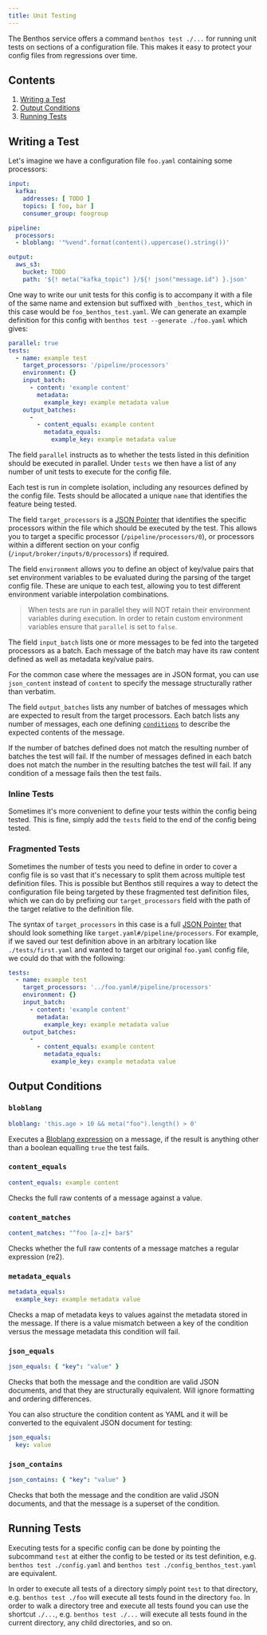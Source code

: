 ```yaml
---
title: Unit Testing
---
```


The Benthos service offers a command `benthos test ./...` for running unit tests on sections of a configuration file. This makes it easy to protect your config files from regressions over time.

## Contents

1. [Writing a Test](#writing-a-test)
2. [Output Conditions](#output-conditions)
3. [Running Tests](#running-tests)

## Writing a Test

Let's imagine we have a configuration file `foo.yaml` containing some processors:

```yaml
input:
  kafka:
    addresses: [ TODO ]
    topics: [ foo, bar ]
    consumer_group: foogroup

pipeline:
  processors:
  - bloblang: '"%vend".format(content().uppercase().string())'

output:
  aws_s3:
    bucket: TODO
    path: '${! meta("kafka_topic") }/${! json("message.id") }.json'
```

One way to write our unit tests for this config is to accompany it with a file of the same name and extension but suffixed with `_benthos_test`, which in this case would be `foo_benthos_test.yaml`. We can generate an example definition for this config with `benthos test --generate ./foo.yaml` which gives:

```yml
parallel: true
tests:
  - name: example test
    target_processors: '/pipeline/processors'
    environment: {}
    input_batch:
      - content: 'example content'
        metadata:
          example_key: example metadata value
    output_batches:
      -
        - content_equals: example content
          metadata_equals:
            example_key: example metadata value
```

The field `parallel` instructs as to whether the tests listed in this definition should be executed in parallel. Under `tests` we then have a list of any number of unit tests to execute for the config file.

Each test is run in complete isolation, including any resources defined by the config file. Tests should be allocated a unique `name` that identifies the feature being tested.

The field `target_processors` is a [JSON Pointer][json-pointer] that identifies the specific processors within the file which should be executed by the test. This allows you to target a specific processor (`/pipeline/processors/0`), or processors within a different section on your config (`/input/broker/inputs/0/processors`) if required.

The field `environment` allows you to define an object of key/value pairs that set environment variables to be evaluated during the parsing of the target config file. These are unique to each test, allowing you to test different environment variable interpolation combinations.

> When tests are run in parallel they will NOT retain their environment variables during execution. In order to retain custom environment variables ensure that `parallel` is set to `false`.

The field `input_batch` lists one or more messages to be fed into the targeted processors as a batch. Each message of the batch may have its raw content defined as well as metadata key/value pairs.

For the common case where the messages are in JSON format, you can use `json_content` instead of `content` to specify the message structurally rather than verbatim.

The field `output_batches` lists any number of batches of messages which are expected to result from the target processors. Each batch lists any number of messages, each one defining [`conditions`](#output-conditions) to describe the expected contents of the message.

If the number of batches defined does not match the resulting number of batches the test will fail. If the number of messages defined in each batch does not match the number in the resulting batches the test will fail. If any condition of a message fails then the test fails.

### Inline Tests

Sometimes it's more convenient to define your tests within the config being tested. This is fine, simply add the `tests` field to the end of the config being tested.

### Fragmented Tests

Sometimes the number of tests you need to define in order to cover a config file is so vast that it's necessary to split them across multiple test definition files. This is possible but Benthos still requires a way to detect the configuration file being targeted by these fragmented test definition files, which we can do by prefixing our `target_processors` field with the path of the target relative to the definition file.

The syntax of `target_processors` in this case is a full [JSON Pointer][json-pointer] that should look something like `target.yaml#/pipeline/processors`. For example, if we saved our test definition above in an arbitrary location like `./tests/first.yaml` and wanted to target our original `foo.yaml` config file, we could do that with the following:

```yml
tests:
  - name: example test
    target_processors: '../foo.yaml#/pipeline/processors'
    environment: {}
    input_batch:
      - content: 'example content'
        metadata:
          example_key: example metadata value
    output_batches:
      -
        - content_equals: example content
          metadata_equals:
            example_key: example metadata value
```

## Output Conditions

### `bloblang`

```yml
bloblang: 'this.age > 10 && meta("foo").length() > 0'
```

Executes a [Bloblang expression][bloblang] on a message, if the result is anything other than a boolean equalling `true` the test fails.

### `content_equals`

```yml
content_equals: example content
```

Checks the full raw contents of a message against a value.

### `content_matches`

```yml
content_matches: "^foo [a-z]+ bar$"
```

Checks whether the full raw contents of a message matches a regular expression (re2).

### `metadata_equals`

```yml
metadata_equals:
  example_key: example metadata value
```

Checks a map of metadata keys to values against the metadata stored in the message. If there is a value mismatch between a key of the condition versus the message metadata this condition will fail.

### `json_equals`

```yml
json_equals: { "key": "value" }
```

Checks that both the message and the condition are valid JSON documents, and that they are structurally equivalent. Will ignore formatting and ordering differences.

You can also structure the condition content as YAML and it will be converted to the equivalent JSON document for testing:

```yml
json_equals:
  key: value
```

### `json_contains`

```yml
json_contains: { "key": "value" }
```

Checks that both the message and the condition are valid JSON documents, and that the message is a superset of the condition.

## Running Tests

Executing tests for a specific config can be done by pointing the subcommand `test` at either the config to be tested or its test definition, e.g. `benthos test ./config.yaml` and `benthos test ./config_benthos_test.yaml` are equivalent.

In order to execute all tests of a directory simply point `test` to that directory, e.g. `benthos test ./foo` will execute all tests found in the directory `foo`. In order to walk a directory tree and execute all tests found you can use the shortcut `./...`, e.g. `benthos test ./...` will execute all tests found in the current directory, any child directories, and so on.

[json-pointer]: https://tools.ietf.org/html/rfc6901
[bloblang]: /docs/guides/bloblang/about
